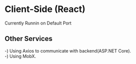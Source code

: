 # Client-Side (React)
Currently Runnin on Default Port

## Other Services
-) Using Axios to communicate with backend(ASP.NET Core).\
-) Using MobX.
